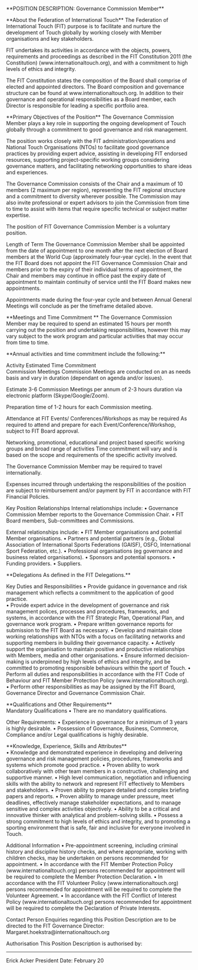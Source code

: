 <p>**POSITION DESCRIPTION: Governance Commission Member**  </p>
<p>**About the Federation of International Touch**
The Federation of International Touch (FIT) purpose is to facilitate and nurture the development of Touch globally by working closely with Member organisations and key stakeholders. </p>
<p>FIT undertakes its activities in accordance with the objects, powers, requirements and proceedings as described in the FIT Constitution 2011 (the Constitution) (www.internationaltouch.org), and with a commitment to high levels of ethics and integrity. </p>
<p>The FIT Constitution states the composition of the Board shall comprise of elected and appointed directors. The Board composition and governance structure can be found at www.internationaltouch.org. In addition to their governance and operational responsibilities as a Board member, each Director is responsible for leading a specific portfolio area.</p>
<p>**Primary Objectives of the Position** 
The Governance Commission Member plays a key role in supporting the ongoing development of Touch globally through a commitment to good governance and risk management. </p>
<p>The position works closely with the FIT administration/operations and National Touch Organisations (NTOs) to facilitate good governance practices by providing expert advice, assisting in developing FIT endorsed resources, supporting project-specific working groups considering governance matters, and facilitating networking opportunities to share ideas and experiences. </p>
<p>The Governance Commission consists of the Chair and a maximum of 10 members (2 maximum per region), representing the FIT regional structure and a commitment to diversity wherever possible. The Commission may also invite professional or expert advisors to join the Commission from time to time to assist with items that require specific technical or subject matter expertise. </p>
<p>The position of FIT Governance Commission Member is a voluntary position.</p>
<p>Length of Term 
The Governance Commission Member shall be appointed from the date of appointment to one month after the next election of Board members at the World Cup (approximately four-year cycle). In the event that the FIT Board does not appoint the FIT Governance Commission Chair and members prior to the expiry of their individual terms of appointment, the Chair and members may continue in office past the expiry date of appointment to maintain continuity of service until the FIT Board makes new appointments.</p>
<p>Appointments made during the four-year cycle and between Annual General Meetings will conclude as per the timeframe detailed above.</p>
<p>**Meetings and Time Commitment **
The Governance Commission Member may be required to spend an estimated 15 hours per month carrying out the position and undertaking responsibilities, however this may vary subject to the work program and particular activities that may occur from time to time. </p>
<p>**Annual activities and time commitment include the following:**</p>
<p>Activity 	Estimated Time Commitment<br />
Commission Meetings 	Commission Meetings are conducted on an as needs basis and vary in duration (dependant on agenda and/or issues).</p>
<p>Estimate 3-6 Commission Meetings per annum of 2-3 hours duration via electronic platform (Skype/Google/Zoom).</p>
<p>Preparation time of 1-2 hours for each Commission meeting. </p>
<p>Attendance at FIT Events/ Conferences/Workshops as may be required	As required to attend and prepare for each Event/Conference/Workshop, subject to FIT Board approval.</p>
<p>Networking, promotional, educational and project based specific working groups and broad range of activities 	Time commitment will vary and is based on the scope and requirements of the specific activity involved.</p>
<p>The Governance Commission Member may be required to travel internationally. </p>
<p>Expenses incurred through undertaking the responsibilities of the position are subject to reimbursement and/or payment by FIT in accordance with FIT Financial Policies.</p>
<p>Key Position Relationships 
Internal relationships include:
•	Governance Commission Member reports to the Governance Commission Chair.
•	FIT Board members, Sub-committees and Commissions. </p>
<p>External relationships include:
•	FIT Member organisations and potential Member organisations. 
•	Partners and potential partners (e.g., Global Association of International Sports Federations (GAISF), OSFO, International Sport Federation, etc.).
•	Professional organisations (eg governance and business related organisations).
•	Sponsors and potential sponsors. 
•	Funding providers. 
•	Suppliers. </p>
<p>**Delegations 
As defined in the FIT Delegations.**</p>
<p>Key Duties and Responsibilities 
•	Provide guidance in governance and risk management which reflects a commitment to the application of good practice.<br />
•	Provide expert advice in the development of governance and risk management polices, processes and procedures, frameworks, and systems, in accordance with the FIT Strategic Plan, Operational Plan, and governance work program.
•	Prepare written governance reports for submission to the FIT Board as necessary.
•	Develop and maintain close working relationships with NTOs with a focus on facilitating networks and supporting members in building their governance capacity. 
•	Actively support the organisation to maintain positive and productive relationships with Members, media and other organisations.
•	Ensure informed decision-making is underpinned by high levels of ethics and integrity, and be committed to promoting responsible behaviours within the sport of Touch. 
•	Perform all duties and responsibilities in accordance with the FIT Code of Behaviour and FIT Member Protection Policy (www.internationaltouch.org).<br />
•	Perform other responsibilities as may be assigned by the FIT Board, Governance Director and Governance Commission Chair.</p>
<p>**Qualifications and Other Requirements**<br />
Mandatory Qualifications 
•	There are no mandatory qualifications.</p>
<p>Other Requirements:
•	Experience in governance for a minimum of 3 years is highly desirable.
•	Possession of Governance, Business, Commerce, Compliance and/or Legal qualifications is highly desirable. </p>
<p>**Knowledge, Experience, Skills and Attributes**<br />
•	Knowledge and demonstrated experience in developing and delivering governance and risk management policies, procedures, frameworks and systems which promote good practice.
•	Proven ability to work collaboratively with other team members in a constructive, challenging and supportive manner.
•	High level communication, negotiation and influencing skills with the ability to network and represent FIT effectively to Members and stakeholders.
•	Proven ability to prepare detailed and complex briefing papers and reports.
•	Proven ability to manage under pressure, meet deadlines, effectively manage stakeholder expectations, and to manage sensitive and complex activities objectively.
•	Ability to be a critical and innovative thinker with analytical and problem-solving skills. 
•	Possess a strong commitment to high levels of ethics and integrity, and to promoting a sporting environment that is safe, fair and inclusive for everyone involved in Touch.</p>
<p>Additional Information
•	Pre-appointment screening, including criminal history and discipline history checks, and where appropriate, working with children checks, may be undertaken on persons recommended for appointment.
•	In accordance with the FIT Member Protection Policy (www.internationaltouch.org) persons recommended for appointment will be required to complete the Member Protection Declaration.
•	In accordance with the FIT Volunteer Policy (www.internationaltouch.org) persons recommended for appointment will be required to complete the Volunteer Agreement. 
•	In accordance with the FIT Conflict of Interest Policy (www.internationaltouch.org) persons recommended for appointment will be required to complete the Declaration of Private Interests. </p>
<p>Contact Person 
Enquiries regarding this Position Description are to be directed to the FIT Governance Director: Margaret.hoekstra@internationaltouch.org </p>
<p>Authorisation 
This Position Description is authorised by: </p>
<hr />
<p>Erick Acker 
President 								Date: February 20</p>
